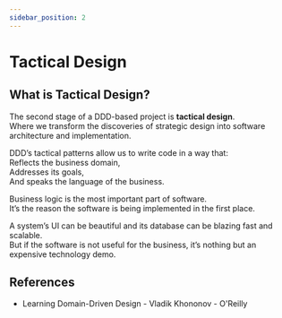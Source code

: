 ```yaml
---
sidebar_position: 2
---
```


# Tactical Design

## What is Tactical Design?

The second stage of a DDD-based project is **tactical design**.  
Where we transform the discoveries of strategic design into software architecture and implementation.

DDD’s tactical patterns allow us to write code in a way that:  
Reflects the business domain,  
Addresses its goals,  
And speaks the language of the business.

Business logic is the most important part of software.  
It’s the reason the software is being implemented in the first place.

A system’s UI can be beautiful and its database can be blazing fast and scalable.  
But if the software is not useful for the business, it’s nothing but an expensive technology demo.

## References

- Learning Domain-Driven Design - Vladik Khononov - O'Reilly
